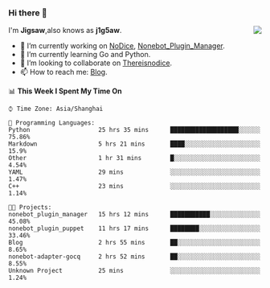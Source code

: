 ### Hi there 👋

<a href="#">
  <img align="right" src="https://github-readme-stats.vercel.app/api?username=Jigsaw111&count_private=true&show_icons=true&title_color=80070B&text_color=B3B3B3&bg_color=212121&icon_color=80070B" />
</a>

I'm **Jigsaw**,also knows as **j1g5aw**.

- 🔭 I’m currently working on [NoDice](https://github.com/thereisnodice/nodice2), [Nonebot_Plugin_Manager](https://github.com/Jigsaw111/nonebot_plugin_manager).
- 🌱 I’m currently learning Go and Python.
- 👯 I’m looking to collaborate on [Thereisnodice](https://github.com/thereisnodice).
- 📫 How to reach me: [Blog](https://blog.maddestroyer.xyz/).

<!--START_SECTION:waka-->
📊 **This Week I Spent My Time On** 

```text
⌚︎ Time Zone: Asia/Shanghai

💬 Programming Languages: 
Python                   25 hrs 35 mins      ███████████████████░░░░░░   75.86% 
Markdown                 5 hrs 21 mins       ████░░░░░░░░░░░░░░░░░░░░░   15.9% 
Other                    1 hr 31 mins        █░░░░░░░░░░░░░░░░░░░░░░░░   4.54% 
YAML                     29 mins             ░░░░░░░░░░░░░░░░░░░░░░░░░   1.47% 
C++                      23 mins             ░░░░░░░░░░░░░░░░░░░░░░░░░   1.14%

🐱‍💻 Projects: 
nonebot_plugin_manager   15 hrs 12 mins      ███████████░░░░░░░░░░░░░░   45.08% 
nonebot_plugin_puppet    11 hrs 17 mins      ████████░░░░░░░░░░░░░░░░░   33.46% 
Blog                     2 hrs 55 mins       ██░░░░░░░░░░░░░░░░░░░░░░░   8.65% 
nonebot-adapter-gocq     2 hrs 52 mins       ██░░░░░░░░░░░░░░░░░░░░░░░   8.55% 
Unknown Project          25 mins             ░░░░░░░░░░░░░░░░░░░░░░░░░   1.24%

```


<!--END_SECTION:waka-->
